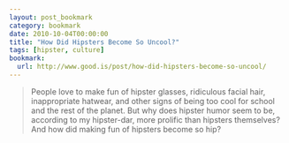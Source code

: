 ```yaml
---
layout: post_bookmark
category: bookmark
date: 2010-10-04T00:00:00
title: "How Did Hipsters Become So Uncool?"
tags: [hipster, culture]
bookmark:
  url: http://www.good.is/post/how-did-hipsters-become-so-uncool/
---
```


> People love to make fun of hipster glasses, ridiculous facial hair,
> inappropriate hatwear, and other signs of being too cool for school and the
> rest of the planet. But why does hipster humor seem to be, according to my
> hipster-dar, more prolific than hipsters themselves? And how did making fun
> of hipsters become so hip?
